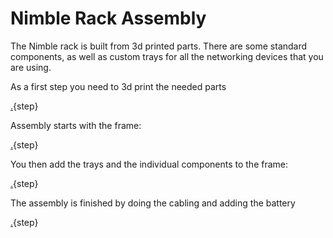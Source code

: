# Nimble Rack Assembly

The Nimble rack is built from 3d printed parts. There are some standard components, as well as custom trays for all the networking devices that you are using.

As a first step you need to 3d print the needed parts

[.](3dprintingparts.md){step}

Assembly starts with the frame:

[.](frame.md){step}

You then add the trays and the individual components to the frame:

[.](components.md){step}

The assembly is finished by doing the cabling and adding the battery

[.](finalize.md){step}

